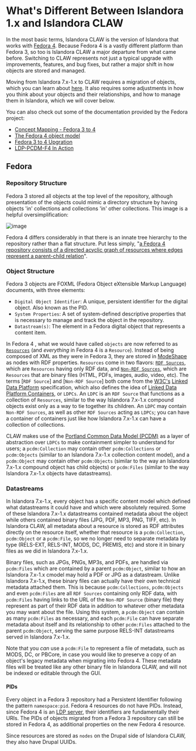 # What's Different Between Islandora 1.x and Islandora CLAW

In the most basic terms, Islandora CLAW is the version of Islandora that works with [Fedora 4](https://wiki.duraspace.org/display/FEDORA4x/Fedora+4.x+Documentation). Because Fedora 4 is a vastly different platform than Fedora 3, so too is Islandora CLAW a major departure from what came before. Switching to CLAW represents not just a typical upgrade with improvements, features, and bug fixes, but rather a major shift in how objects are stored and managed. 

Moving from Islandora 7.x-1.x to CLAW requires a migration of objects, which you can learn about [here](../migration/migration.md). It also requires some adjustments in how you think about your objects and their relationships, and how to manage them in Islandora, which we will cover below.

You can also check out some of the documentation provided by the Fedora project:
* [Concept Mapping - Fedora 3 to 4](https://wiki.duraspace.org/display/FEDORA4x/Concept+Mapping+-+Fedora+3+to+4)
* [The Fedora 4 object model](https://wiki.duraspace.org/display/FEDORA4x/The+Fedora+4+object+model)
* [Fedora 3 to 4 Upgration](https://wiki.duraspace.org/display/FF/Fedora+3+to+4+Upgration)
* [LDP-PCDM-F4 In Action](https://wiki.duraspace.org/display/FEDORA4x/LDP-PCDM-F4+In+Action)

## Fedora 

### Repository Structure

Fedora 3 stored all objects at the top level of the repository, although presentation of the objects could mimic a directory structure by having objects 'in' collections and collections 'in' other collections. This image is a helpful oversimplification:

![image](https://cloud.githubusercontent.com/assets/2371345/10912108/525c2a0e-821e-11e5-9c5b-d853b62f1e5a.png)

Fedora 4 differs considerably in that there is an innate tree hierarchy to the repository rather than a flat structure. Put less simply, "[a Fedora 4 repository consists of a directed acyclic graph of resources where edges represent a parent-child relation](https://wiki.duraspace.org/display/FEDORA4x/The+Fedora+4+object+model)".

### Object Structure
Fedora 3 objects are FOXML (Fedora Object eXtensible Markup Language) documents, with three elements:

* `Digital Object Identifier`: A unique, persistent identifier for the digital object. Also known as the PID.
* `System Properties`: A set of system-defined descriptive properties that is necessary to manage and track the object in the repository.
* `Datastream(s)`: The element in a Fedora digital object that represents a content item.

In Fedora 4 , what we would have called `objects` are now referred to as [`Resources`](https://www.w3.org/TR/ld-glossary/#resource) (and *everything* in Fedora 4 is a `Resource`). Instead of being composed of XML as they were in Fedora 3, they are stored in [ModeShape](http://modeshape.jboss.org/) as nodes with RDF properties. `Resources` come in two flavors: [`RDF Sources`](https://www.w3.org/TR/ldp/#ldpr-resource), which are `Resources` having only RDF data, and [`Non-RDF Sources`](https://www.w3.org/TR/ldp/#dfn-linked-data-platform-non-rdf-source), which are `Resources` that are binary files (HTML, PDFs, images, audio, video, etc). The terms [`RDF Source`] and [`Non-RDF Source`] both come from the [W3C's](https://www.w3.org/) [Linked Data Platform](https://www.w3.org/TR/ldp/) specification, which also defines the idea of [Linked Data Platform Containers](https://www.w3.org/TR/ldp/#dfn-linked-data-platform-container), or `LDPCs`. An `LDPC` is an `RDF Source` that functions as a collection of `Resources`, similar to the way Islandora 7.x-1.x compound objects exist only as a way to tie together its children. An `LDPC` may contain `Non-RDF Sources`, as well as other `RDF Sources` acting as `LDPCs`; you can have a container of containers just like how Islandora 7.x-1.x can have a collection of collections.

CLAW makes use of the [Portland Common Data Model (PCDM)](https://github.com/duraspace/pcdm/wiki) as a layer of abstraction over `LDPCs` to make containment simpler to understand for users; a `pcdm:Collection` may contain other `pcdm:Collections` or `pcdm:Objects` (similar to an Islandora 7.x-1.x collection content model), and a `pcdm:Object` may contain other `pcdm:Objects` (similar to the way an Islandora 7.x-1.x compound object has child objects) or `pcdm:Files` (similar to the way Islandora 7.x-1.x objects have datastreams).

### Datastreams
In Islandora 7.x-1.x, every object has a specific content model which defined what datastreams it could have and which were absolutely required. Some of these Islandora 7.x-1.x datastreams contained metadata about the object while others contained binary files (JPG, PDF, MP3, PNG, TIFF, etc). In Islandora CLAW, all metadata about a resource is stored as RDF attributes directly on the resource itself, whether that resource is a `pcdm:Collection`, `pcdm:Object` or a `pcdm:File`, so we no longer need to separate metadata by type (RELS-EXT, RELS-INT, MODS, DC, PREMIS, etc) and store it in binary files as we did in Islandora 7.x-1.x. 

Binary files, such as JPGs, PNGs, MP3s, and PDFs, are handled via `pcdm:Files` which are contained by a parent `pcdm:Object`, similar to how an Islandora 7.x-1.x cmodel may hold a PDF or JPG as a datastream. Unlike Islandora 7.x-1.x, these binary files can actually have their own technical metadata attached them. This is because `pcdm:Collections`, `pcdm:Objects` and even `pcdm:Files` are all `RDF Sources` containing only RDF data, with `pcdm:Files` having links to the URL of the `Non-RDF Source` (binary file) they represent as part of their RDF data in addition to whatever other metadata you may want about the file. Using this system, a `pcdm:Object` can contain as many `pcdm:Files` as necessary, and each `pcdm:File` can have separate metadata about itself and its relationship to other `pcdm:Files` attached to the parent `pcdm:Object`, serving the same purpose RELS-INT datastreams served in Islandora 7.x-1.x.

Note that you *can* use a `pcdm:File` to represent a file of metadata, such as MODS, DC, or PBCore, in case you would like to preserve a copy of an object's legacy metadata when migrating into Fedora 4. These metadata files will be treated like any other binary file in Islandora CLAW, and will not be indexed or editable through the GUI.

#### PIDs
Every object in a Fedora 3 repository had a Persistent Identifier following the pattern `namespace:pid`. Fedora 4 resources do not have PIDs. Instead, since Fedora 4 is an [LDP server](https://www.w3.org/ns/ldp), their identifiers are fundamentally their URIs. The PIDs of objects migrated from a Fedora 3 repository can still be stored in Fedora 4, as additional properties on the new Fedora 4 resource.

Since resources are stored as `nodes` on the Drupal side of Islandora CLAW, they also have Drupal UUIDs.
